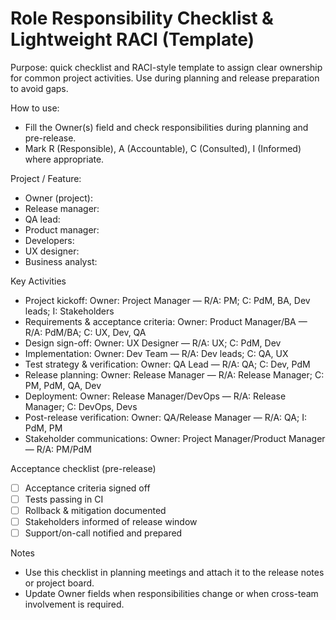 # Role Responsibility Checklist & Lightweight RACI (Template)

Purpose: quick checklist and RACI-style template to assign clear ownership for common project activities. Use during planning and release preparation to avoid gaps.

How to use:
- Fill the Owner(s) field and check responsibilities during planning and pre-release.
- Mark R (Responsible), A (Accountable), C (Consulted), I (Informed) where appropriate.

Project / Feature: 
- Owner (project):
- Release manager:
- QA lead:
- Product manager:
- Developers:
- UX designer:
- Business analyst:

Key Activities
- Project kickoff: Owner: Project Manager — R/A: PM; C: PdM, BA, Dev leads; I: Stakeholders
- Requirements & acceptance criteria: Owner: Product Manager/BA — R/A: PdM/BA; C: UX, Dev, QA
- Design sign-off: Owner: UX Designer — R/A: UX; C: PdM, Dev
- Implementation: Owner: Dev Team — R/A: Dev leads; C: QA, UX
- Test strategy & verification: Owner: QA Lead — R/A: QA; C: Dev, PdM
- Release planning: Owner: Release Manager — R/A: Release Manager; C: PM, PdM, QA, Dev
- Deployment: Owner: Release Manager/DevOps — R/A: Release Manager; C: DevOps, Devs
- Post-release verification: Owner: QA/Release Manager — R/A: QA; I: PdM, PM
- Stakeholder communications: Owner: Project Manager/Product Manager — R/A: PM/PdM

Acceptance checklist (pre-release)
- [ ] Acceptance criteria signed off
- [ ] Tests passing in CI
- [ ] Rollback & mitigation documented
- [ ] Stakeholders informed of release window
- [ ] Support/on-call notified and prepared

Notes
- Use this checklist in planning meetings and attach it to the release notes or project board.
- Update Owner fields when responsibilities change or when cross-team involvement is required.
